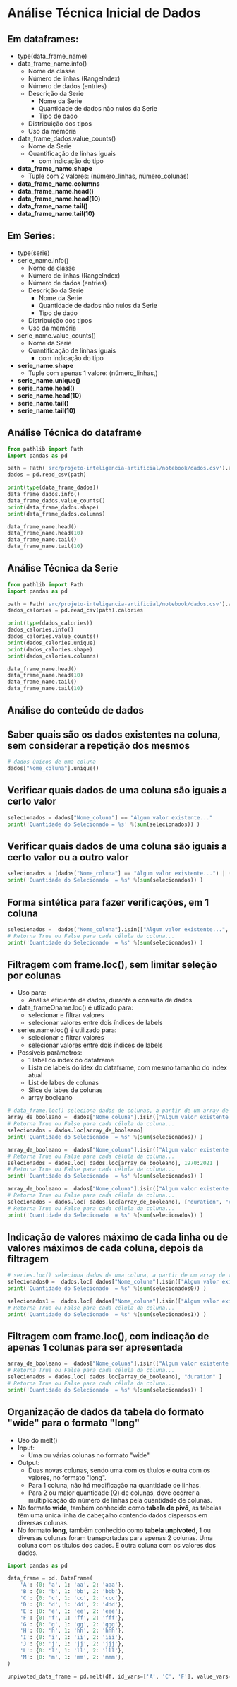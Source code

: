# Análise Técnica Inicial de Dados

## Em dataframes:
- type(data_frame_name)
- data_frame_name.info()
    - Nome da classe
    - Número de linhas (RangeIndex)
    - Número de dados (entries)
    - Descrição da Serie
        - Nome da Serie
        - Quantidade de dados não nulos da Serie
        - Tipo de dado
    - Distribuição dos tipos
    - Uso da memória
- data_frame_dados.value_counts()
    - Nome da Serie
    - Quantificação de linhas iguais
        - com indicação do tipo
- **data_frame_name.shape**
    - Tuple com 2 valores: (número_linhas, número_colunas)
- **data_frame_name.columns**
- **data_frame_name.head()**
- **data_frame_name.head(10)**
- **data_frame_name.tail()**
- **data_frame_name.tail(10)**

## Em Series:
- type(serie)
- serie_name.info()
    - Nome da classe
    - Número de linhas (RangeIndex)
    - Número de dados (entries)
    - Descrição da Serie
        - Nome da Serie
        - Quantidade de dados não nulos da Serie
        - Tipo de dado
    - Distribuição dos tipos
    - Uso da memória
- serie_name.value_counts()
    - Nome da Serie
    - Quantificação de linhas iguais
        - com indicação do tipo
- **serie_name.shape**
    - Tuple com apenas 1 valore: (número_linhas,)
- **serie_name.unique()**
- **serie_name.head()**
- **serie_name.head(10)**
- **serie_name.tail()**
- **serie_name.tail(10)**

## Análise Técnica do dataframe
```python
from pathlib import Path
import pandas as pd

path = Path('src/projeto-inteligencia-artificial/notebook/dados.csv').absolute()
dados = pd.read_csv(path)

print(type(data_frame_dados))
data_frame_dados.info()
data_frame_dados.value_counts()
print(data_frame_dados.shape)
print(data_frame_dados.columns)

data_frame_name.head()
data_frame_name.head(10)
data_frame_name.tail()
data_frame_name.tail(10)
```  

## Análise Técnica da Serie
```python
from pathlib import Path
import pandas as pd

path = Path('src/projeto-inteligencia-artificial/notebook/dados.csv').absolute()
dados_calories = pd.read_csv(path).calories

print(type(dados_calories))
dados_calories.info()
dados_calories.value_counts()
print(dados_calories.unique)
print(dados_calories.shape)
print(dados_calories.columns)

data_frame_name.head()
data_frame_name.head(10)
data_frame_name.tail()
data_frame_name.tail(10)
```  

## Análise do conteúdo de dados

## Saber quais são os dados existentes na coluna, sem considerar a repetição dos mesmos
```python
# dados únicos de uma coluna
dados["Nome_coluna"].unique()
```

## Verificar quais dados de uma coluna são iguais a certo valor
```python
selecionados = dados["Nome_coluna"] == "Algum valor existente..."
print('Quantidade do Selecionado = %s' %(sum(selecionados)) )
```

## Verificar quais dados de uma coluna são iguais a certo valor ou a outro valor
```python
selecionados = (dados["Nome_coluna"] == "Algum valor existente...") | (dados["Nome_coluna"] == "Algum outro valor existente...")
print('Quantidade do Selecionado  = %s' %(sum(selecionados)) )
```

## Forma sintética para fazer verificações, em 1 coluna
```python 
selecionados =  dados["Nome_coluna"].isin(["Algum valor existente...", "Algum outro valor existente..."])
# Retorna True ou False para cada célula da coluna...
print('Quantidade do Selecionado  = %s' %(sum(selecionados)) )
```  

## Filtragem com frame.loc(), sem limitar seleção por colunas
- Uso para:
    - Análise eficiente de dados, durante a consulta de dados
- data_frameOname.loc() é utlizado para:
    - selecionar e filtrar valores
    - selecionar valores entre dois índices de labels
- series.name.loc() é utilizado para:
    - selecionar e filtrar valores
    - selecionar valores entre dois índices de labels
- Possíveis parâmetros:
    - 1 label do index do dataframe
    - Lista de labels do idex do dataframe, com mesmo tamanho do index atual
    - List de labes de colunas
    - Slice de labes de colunas
    - array booleano

```python
# data_frame.loc() seleciona dados de colunas, a partir de um array de valores True ou False, que tenha o mesmo tamanho de index da coluna.
array_de_booleano =  dados["Nome_coluna"].isin(["Algum valor existente...", "Algum outro valor existente..."])
# Retorna True ou False para cada célula da coluna...
selecionados = dados.loc[array_de_booleano]
print('Quantidade do Selecionado  = %s' %(sum(selecionados)) )
```  

```python
array_de_booleano =  dados["Nome_coluna"].isin(["Algum valor existente...", "Algum outro valor existente..."])
# Retorna True ou False para cada célula da coluna...
selecionados = dados.loc[ dados.loc[array_de_booleano], 1970:2021 ]
# Retorna True ou False para cada célula da coluna...
print('Quantidade do Selecionado  = %s' %(sum(selecionados)) )
```

```python
array_de_booleano =  dados["Nome_coluna"].isin(["Algum valor existente...", "Algum outro valor existente..."])
# Retorna True ou False para cada célula da coluna...
selecionados = dados.loc[ dados.loc[array_de_booleano], ["duration", "calories"] ]
# Retorna True ou False para cada célula da coluna...
print('Quantidade do Selecionado  = %s' %(sum(selecionados)) )
```

## Indicação de valores máximo de cada linha ou de valores máximos de cada coluna, depois da filtragem
```python
# series.loc() seleciona dados de uma coluna, a partir de um array de valores True ou False, que tenha o mesmo tamanho de index da coluna.
selecionados0 =  dados.loc[ dados["Nome_coluna"].isin(["Algum valor existente...", "Algum outro valor existente..."]), 1970:2021 ].max(axis=0)
print('Quantidade do Selecionado  = %s' %(sum(selecionados0)) )

selecionados1 =  dados.loc[ dados["Nome_coluna"].isin(["Algum valor existente...", "Algum outro valor existente..."]), 1970:2021 ].max(axis=1)
# Retorna True ou False para cada célula da coluna...
print('Quantidade do Selecionado  = %s' %(sum(selecionados1)) )
```


## Filtragem com frame.loc(), com indicação de apenas 1 colunas para ser apresentada
```python
array_de_booleano =  dados["Nome_coluna"].isin(["Algum valor existente...", "Algum outro valor existente..."])
# Retorna True ou False para cada célula da coluna...
selecionados = dados.loc[ dados.loc[array_de_booleano], "duration" ]
# Retorna True ou False para cada célula da coluna...
print('Quantidade do Selecionado  = %s' %(sum(selecionados)) )
```

## Organização de dados da tabela do formato "wide" para o formato "long"
- Uso do melt()
- Input: 
    - Uma ou várias colunas no formato "wide"
- Output: 
    - Duas novas colunas, sendo uma com os títulos e outra com os valores, no formato "long".
    - Para 1 coluna, não há modificação na quantidade de linhas.
    - Para 2 ou maior quantidade (Q) de colunas, deve ocorrer a multiplicação do número de linhas pela quantidade de colunas.
- No formato **wide**, também conhecido como **tabela de pivô**, as tabelas têm uma única linha de cabeçalho contendo dados dispersos em diversas colunas.
- No formato **long**, também conhecido como **tabela unpivoted**, 1 ou diversas colunas foram transportadas para apenas 2 colunas. Uma coluna com os títulos dos dados. E outra coluna com os valores dos dados.
```python
import pandas as pd

data_frame = pd. DataFrame(
    'A': {0: 'a', 1: 'aa', 2: 'aaa'},
    'B': {0: 'b', 1: 'bb', 2: 'bbb'},
    'C': {0: 'c', 1: 'cc', 2: 'ccc'},
    'D': {0: 'd', 1: 'dd', 2: 'ddd'},
    'E': {0: 'e', 1: 'ee', 2: 'eee'},
    'F': {0: 'f', 1: 'ff', 2: 'fff'},
    'G': {0: 'g', 1: 'gg', 2: 'ggg'},
    'H': {0: 'h', 1: 'hh', 2: 'hhh'},
    'I': {0: 'i', 1: 'ii', 2: 'iii'},
    'J': {0: 'j', 1: 'jj', 2: 'jjj'},
    'L': {0: 'l', 1: 'll', 2: 'lll'},
    'M': {0: 'm', 1: 'mm', 2: 'mmm'},
)

unpivoted_data_frame = pd.melt(df, id_vars=['A', 'C', 'F'], value_vars=['B', 'E'], var_name = 'var_name', value_name='value_name')
